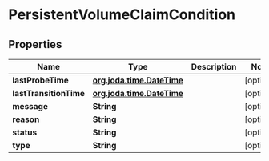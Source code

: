 

# PersistentVolumeClaimCondition

## Properties

Name | Type | Description | Notes
------------ | ------------- | ------------- | -------------
**lastProbeTime** | [**org.joda.time.DateTime**](org.joda.time.DateTime.md) |  |  [optional]
**lastTransitionTime** | [**org.joda.time.DateTime**](org.joda.time.DateTime.md) |  |  [optional]
**message** | **String** |  |  [optional]
**reason** | **String** |  |  [optional]
**status** | **String** |  |  [optional]
**type** | **String** |  |  [optional]



